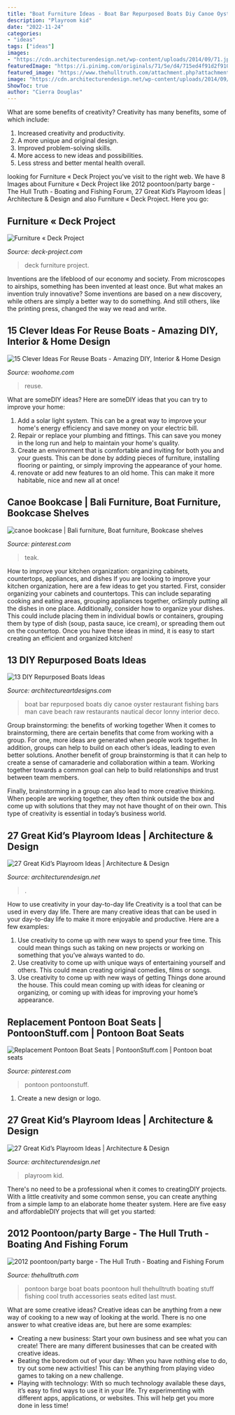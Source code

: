 ```yaml
---
title: "Boat Furniture Ideas - Boat Bar Repurposed Boats Diy Canoe Oyster Restaurant Fishing Bars Man Cave Beach Raw Restaurants Nautical Decor Lonny Interior Deco"
description: "Playroom kid"
date: "2022-11-24"
categories:
- "ideas"
tags: ["ideas"]
images:
- "https://cdn.architecturendesign.net/wp-content/uploads/2014/09/71.jpeg"
featuredImage: "https://i.pinimg.com/originals/71/5e/d4/715ed4f91d2f910015764360011cd2af.jpg"
featured_image: "https://www.thehulltruth.com/attachment.php?attachmentid=272883&amp;stc=1&amp;d=1349614710"
image: "https://cdn.architecturendesign.net/wp-content/uploads/2014/09/71.jpeg"
ShowToc: true
author: "Cierra Douglas"
---
```



What are some benefits of creativity?
Creativity has many benefits, some of which include: 
1. Increased creativity and productivity.
2. A more unique and original design.
3. Improved problem-solving skills.
4. More access to new ideas and possibilities. 
5. Less stress and better mental health overall.

	

		
looking for Furniture « Deck Project you've visit to the right web. We have 8 Images about Furniture « Deck Project like 2012 poontoon/party barge - The Hull Truth - Boating and Fishing Forum, 27 Great Kid’s Playroom Ideas | Architecture &amp; Design and also Furniture « Deck Project. Here you go:
		
    
## Furniture « Deck Project

<img loading=lazy src="https://deck-project.com/wp-content/uploads/2020/04/1000.jpg" onerror="this.onerror=null;this.src='https://tse3.mm.bing.net/th?id=OIP.3wSmxplU1vWniB22HcQS_wHaFj&amp;pid=15.1';" alt="Furniture « Deck Project">

_Source: deck-project.com_

>deck furniture project. 

	

Inventions are the lifeblood of our economy and society. From microscopes to airships, something has been invented at least once. But what makes an invention truly innovative? Some inventions are based on a new discovery, while others are simply a better way to do something. And still others, like the printing press, changed the way we read and write.

    
## 15 Clever Ideas For Reuse Boats - Amazing DIY, Interior &amp; Home Design

<img loading=lazy src="https://www.woohome.com/wp-content/uploads/2013/08/reuse-old-boat-7-2.jpg" onerror="this.onerror=null;this.src='https://tse3.mm.bing.net/th?id=OIP.HCLrPcYK_nb034HIisEVvAHaJ3&amp;pid=15.1';" alt="15 Clever Ideas For Reuse Boats - Amazing DIY, Interior &amp; Home Design">

_Source: woohome.com_

>reuse. 

	

What are someDIY ideas?
Here are someDIY ideas that you can try to improve your home:
1. Add a solar light system. This can be a great way to improve your home's energy efficiency and save money on your electric bill.
2. Repair or replace your plumbing and fittings. This can save you money in the long run and help to maintain your home's quality.
3. Create an environment that is comfortable and inviting for both you and your guests. This can be done by adding pieces of furniture, installing flooring or painting, or simply improving the appearance of your home.
4. renovate or add new features to an old home. This can make it more habitable, nice and new all at once!

    
## Canoe Bookcase | Bali Furniture, Boat Furniture, Bookcase Shelves

<img loading=lazy src="https://i.pinimg.com/originals/71/5e/d4/715ed4f91d2f910015764360011cd2af.jpg" onerror="this.onerror=null;this.src='https://tse3.mm.bing.net/th?id=OIP._REQuoU4dI_DpDbfQ24l5gAAAA&amp;pid=15.1';" alt="canoe bookcase | Bali furniture, Boat furniture, Bookcase shelves">

_Source: pinterest.com_

>teak. 

	

How to improve your kitchen organization: organizing cabinets, countertops, appliances, and dishes
If you are looking to improve your kitchen organization, here are a few ideas to get you started. First, consider organizing your cabinets and countertops. This can include separating cooking and eating areas, grouping appliances together, orSimply putting all the dishes in one place. Additionally, consider how to organize your dishes. This could include placing them in individual bowls or containers, grouping them by type of dish (soup, pasta sauce, ice cream), or spreading them out on the countertop. Once you have these ideas in mind, it is easy to start creating an efficient and organized kitchen!

    
## 13 DIY Repurposed Boats Ideas

<img loading=lazy src="http://www.architectureartdesigns.com/wp-content/uploads/2013/07/39.jpg" onerror="this.onerror=null;this.src='https://tse2.mm.bing.net/th?id=OIP.LVMTe6lZlo-srgxAZmkrSQAAAA&amp;pid=15.1';" alt="13 DIY Repurposed Boats Ideas">

_Source: architectureartdesigns.com_

>boat bar repurposed boats diy canoe oyster restaurant fishing bars man cave beach raw restaurants nautical decor lonny interior deco. 

	

Group brainstorming: the benefits of working together
When it comes to brainstorming, there are certain benefits that come from working with a group. For one, more ideas are generated when people work together. In addition, groups can help to build on each other’s ideas, leading to even better solutions.
Another benefit of group brainstorming is that it can help to create a sense of camaraderie and collaboration within a team. Working together towards a common goal can help to build relationships and trust between team members.

Finally, brainstorming in a group can also lead to more creative thinking. When people are working together, they often think outside the box and come up with solutions that they may not have thought of on their own. This type of creativity is essential in today’s business world.

    
## 27 Great Kid’s Playroom Ideas | Architecture &amp; Design

<img loading=lazy src="https://cdn.architecturendesign.net/wp-content/uploads/2014/09/71.jpeg" onerror="this.onerror=null;this.src='https://tse4.mm.bing.net/th?id=OIP.UG0fjGM6x3Kb6zP7hu8iMwHaE7&amp;pid=15.1';" alt="27 Great Kid’s Playroom Ideas | Architecture &amp; Design">

_Source: architecturendesign.net_

>. 

	

How to use creativity in your day-to-day life
Creativity is a tool that can be used in every day life. There are many creative ideas that can be used in your day-to-day life to make it more enjoyable and productive. Here are a few examples: 
1. Use creativity to come up with new ways to spend your free time. This could mean things such as taking on new projects or working on something that you’ve always wanted to do. 
2. Use creativity to come up with unique ways of entertaining yourself and others. This could mean creating original comedies, films or songs. 
3. Use creativity to come up with new ways of getting Things done around the house. This could mean coming up with ideas for cleaning or organizing, or coming up with ideas for improving your home’s appearance.

    
## Replacement Pontoon Boat Seats | PontoonStuff.com | Pontoon Boat Seats

<img loading=lazy src="https://i.pinimg.com/736x/09/60/b5/0960b53d85b1c68b8ec88b4ae0b53226.jpg" onerror="this.onerror=null;this.src='https://tse2.mm.bing.net/th?id=OIP.ULAcX6l2Qw031GghbZzPzQHaFj&amp;pid=15.1';" alt="Replacement Pontoon Boat Seats | PontoonStuff.com | Pontoon boat seats">

_Source: pinterest.com_

>pontoon pontoonstuff. 

	

1. Create a new design or logo.

    
## 27 Great Kid’s Playroom Ideas | Architecture &amp; Design

<img loading=lazy src="https://cdn.architecturendesign.net/wp-content/uploads/2014/09/101-e1410170070100.jpeg" onerror="this.onerror=null;this.src='https://tse2.mm.bing.net/th?id=OIP.UvdFz2-6NEEa0ZPSSzTb9AHaE7&amp;pid=15.1';" alt="27 Great Kid’s Playroom Ideas | Architecture &amp; Design">

_Source: architecturendesign.net_

>playroom kid. 

	

There's no need to be a professional when it comes to creatingDIY projects. With a little creativity and some common sense, you can create anything from a simple lamp to an elaborate home theater system. Here are five easy and affordableDIY projects that will get you started: 

    
## 2012 Poontoon/party Barge - The Hull Truth - Boating And Fishing Forum

<img loading=lazy src="https://www.thehulltruth.com/attachment.php?attachmentid=272883&amp;stc=1&amp;d=1349614710" onerror="this.onerror=null;this.src='https://tse2.mm.bing.net/th?id=OIP.FLcZHFX3oENvvo2kmxeVXwHaJ6&amp;pid=15.1';" alt="2012 poontoon/party barge - The Hull Truth - Boating and Fishing Forum">

_Source: thehulltruth.com_

>pontoon barge boat boats poontoon hull thehulltruth boating stuff fishing cool truth accessories seats edited last must. 

	

What are some creative ideas?
Creative ideas can be anything from a new way of cooking to a new way of looking at the world. There is no one answer to what creative ideas are, but here are some examples: 
- Creating a new business: Start your own business and see what you can create! There are many different businesses that can be created with creative ideas.
- Beating the boredom out of your day: When you have nothing else to do, try out some new activities! This can be anything from playing video games to taking on a new challenge.
- Playing with technology: With so much technology available these days, it’s easy to find ways to use it in your life. Try experimenting with different apps, applications, or websites. This will help get you more done in less time!

